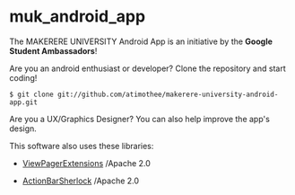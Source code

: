 muk_android_app
======

The MAKERERE UNIVERSITY Android App is an initiative by the **Google Student Ambassadors**!


Are you an android enthusiast or developer?
Clone the repository and start coding!

    $ git clone git://github.com/atimothee/makerere-university-android-app.git


Are you a UX/Graphics Designer?
You can also help improve the app's design.


This software also uses these libraries:

* [ViewPagerExtensions](https://github.com/astuetz/ViewPagerExtensions/)		/Apache 2.0
	
* [ActionBarSherlock](https://github.com/JakeWharton/ActionBarSherlock/)		/Apache 2.0
